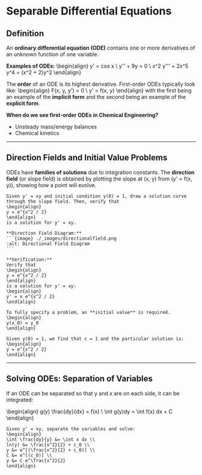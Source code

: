 # Separable Differential Equations
## Definition

An **ordinary differential equation (ODE)** contains one or more derivatives of an unknown function of one variable.

**Examples of ODEs:**
\begin{align} 
y' = cos x \\
y'' + 9y = 0 \\
x^2 y''' + 2x^5 y^4 = (x^2 + 2)y^2
\end{align}
                                                                                                                  
The **order** of an ODE is its highest derivative. First-order ODEs typically look like:
\begin{align}
F(x, y, y') = 0 \\
y' = f(x, y)
\end{align}
with the first being an example of the **implicit form** and the second being an example of the **explicit form**.

**When do we see first-order ODEs in Chemical Engineering?**
- Unsteady mass/energy balances
- Chemical kinetics

---

## Direction Fields and Initial Value Problems

ODEs have **families of solutions** due to integration constants. The **direction field** (or slope field) is obtained by plotting the slope at (x, y) from (y' = f(x, y)), showing how a point will evolve.

````{example} Initial Value Problem
Given y' = xy and initial condition y(0) = 1, draw a solution curve through the slope field. Then, verify that
\begin{align}
y = e^{x^2 / 2}
\end{align}
is a solution for y' = xy.

**Direction Field Diagram:**
```{image} ./_images/directionalfield.png
:alt: Directional Field Diagram
```

**Verification:**
Verify that
\begin{align}
y = e^{x^2 / 2}
\end{align} 
is a solution for y' = xy:
\begin{align}
y' = x e^{x^2 / 2}
\end{align}

To fully specify a problem, an **initial value** is required.
\begin{align}
y(x_0) = y_0
\end{align}

Given y(0) = 1, we find that c = 1 and the particular solution is:
\begin{align}
y = e^{x^2 / 2}
\end{align}
````

___

## Solving ODEs: Separation of Variables

If an ODE can be separated so that y and x are on each side, it can be integrated:

\begin{align}
g(y) \frac{dy}{dx} = f(x) \\
\int g(y)dy = \int f(x) dx + C
\end{align}

````{example} Separation of Variables
Given y' = xy, separate the variables and solve:
\begin{align}
\int \frac{dy}{y} &= \int x dx \\
ln(y) &= \frac{x^2}{2} + c_0 \\
y &= e^[(\frac{x^2}{2} + c_0)] \\
C &= e^[(c_0)] \\
y &= C e^\frac{x^2}{2}
\end{align}
````